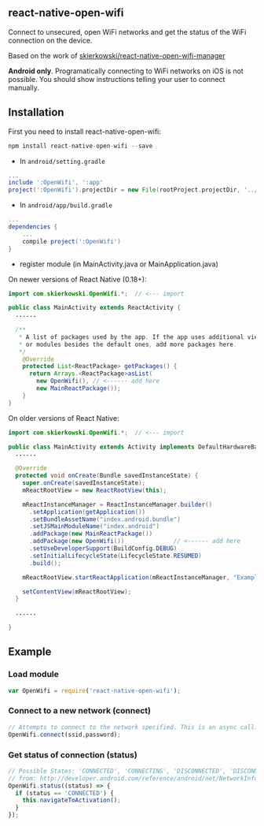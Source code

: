 ## react-native-open-wifi

Connect to unsecured, open WiFi networks and get the status of the WiFi connection on the device.

Based on the work of [skierkowski/react-native-open-wifi-manager](https://github.com/skierkowski/react-native-wifi-manager)

**Android only**. Programatically connecting to WiFi networks on iOS is not possible. You should show instructions
telling your user to connect manually.

## Installation

First you need to install react-native-open-wifi:

```javascript
npm install react-native-open-wifi --save
```

* In `android/setting.gradle`

```gradle
...
include ':OpenWifi', ':app'
project(':OpenWifi').projectDir = new File(rootProject.projectDir, '../node_modules/react-native-open-wifi/android')
```

* In `android/app/build.gradle`

```gradle
...
dependencies {
    ...
    compile project(':OpenWifi')
}
```

* register module (in MainActivity.java or MainApplication.java)

On newer versions of React Native (0.18+):

```java
import com.skierkowski.OpenWifi.*;  // <--- import

public class MainActivity extends ReactActivity {
  ......
  
  /**
   * A list of packages used by the app. If the app uses additional views
   * or modules besides the default ones, add more packages here.
   */
    @Override
    protected List<ReactPackage> getPackages() {
      return Arrays.<ReactPackage>asList(
        new OpenWifi(), // <------ add here
        new MainReactPackage());
    }
}
```

On older versions of React Native:

```java
import com.skierkowski.OpenWifi.*;  // <--- import

public class MainActivity extends Activity implements DefaultHardwareBackBtnHandler {
  ......

  @Override
  protected void onCreate(Bundle savedInstanceState) {
    super.onCreate(savedInstanceState);
    mReactRootView = new ReactRootView(this);

    mReactInstanceManager = ReactInstanceManager.builder()
      .setApplication(getApplication())
      .setBundleAssetName("index.android.bundle")
      .setJSMainModuleName("index.android")
      .addPackage(new MainReactPackage())
      .addPackage(new OpenWifi())              // <------ add here
      .setUseDeveloperSupport(BuildConfig.DEBUG)
      .setInitialLifecycleState(LifecycleState.RESUMED)
      .build();

    mReactRootView.startReactApplication(mReactInstanceManager, "ExampleRN", null);

    setContentView(mReactRootView);
  }

  ......

}
```

## Example

### Load module
```javascript
var OpenWifi = require('react-native-open-wifi');
```

### Connect to a new network (connect)
```javascript
// Attempts to connect to the network specified. This is an async call. Listen to connectionStatus for status
OpenWifi.connect(ssid,password);
```

### Get status of connection (status)
```javascript
// Possible States: 'CONNECTED', 'CONNECTING', 'DISCONNECTED', 'DISCONNECTING', 'SUSPENDED', 'UNKOWN'
// from: http://developer.android.com/reference/android/net/NetworkInfo.State.html
OpenWifi.status((status) => {
  if (status == 'CONNECTED') {
    this.navigateToActivation();
  }
});
```
